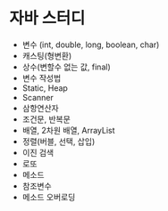 # 자바 스터디

- 변수 (int, double, long, boolean, char)
- 캐스팅(형변환)
- 상수(변할수 없는 값, final)
- 변수 작성법
- Static, Heap
- Scanner
- 삼항연산자
- 조건문, 반복문
- 배열, 2차원 배열, ArrayList
- 정렬(버블, 선택, 삽입)
- 이진 검색
- 로또
- 메소드
- 참조변수
- 메소드 오버로딩